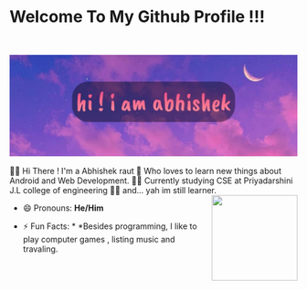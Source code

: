 # Welcome To My Github Profile !!!

<br/>

![Header image](https://raw.githubusercontent.com/abhi9960/abhi9960/master/assests/github_header.jpg)

👱🏻 Hi There ! I'm a Abhishek raut
🤳 Who loves to learn new things about Android and Web Development.
👨‍🎓 Currently studying CSE at Priyadarshini J.L college of engineering
👨‍💻 and... yah im still learner. <img align="right" width="150" height="150" src="https://github.com/abhi9960/abhi9960/blob/master/octo.gif?raw=true">

- 😄 Pronouns: **He/Him**

- ⚡ Fun Facts: \* \*Besides programming, I like to play computer games , listing music and travaling.
